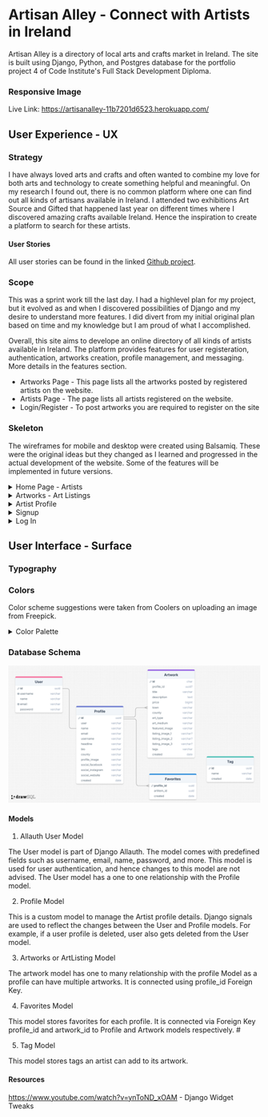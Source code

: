 # Artisan Alley - Connect with Artists in Ireland

Artisan Alley is a directory of local arts and crafts market in Ireland. The site is built using Django, Python, and Postgres database for the portfolio project 4 of Code Institute's Full Stack Development Diploma.

### Responsive Image

Live Link: https://artisanalley-11b7201d6523.herokuapp.com/

## User Experience - UX

### Strategy

I have always loved arts and crafts and often wanted to combine my love for both arts and technology to create something helpful and meaningful. On my research I found out, there is no common platform where one can find out all kinds of artisans available in Ireland. I attended two exhibitions Art Source and Gifted that happened last year on different times where I discovered amazing crafts available Ireland. Hence the inspiration to create a platform to search for these artists.

#### User Stories

All user stories can be found in the linked [Github project](https://github.com/users/hennasingh/projects/6).

### Scope

This was a sprint work till the last day. I had a highlevel plan for my project, but it evolved as and when I discovered possibilities of Django and my desire to understand more features. I did divert from my initial original plan based on time and my knowledge but I am proud of what I accomplished.

Overall, this site aims to develope an online directory of all kinds of artists available in Ireland. The platform provides features for user registeration, authentication, artworks creation, profile management, and messaging. More details in the features section.

- Artworks Page - This page lists all the artworks posted by registered artists on the website.
- Artists Page - The page lists all artists registered on the website.
- Login/Register - To post artworks you are required to register on the site

### Skeleton

The wireframes for mobile and desktop were created using Balsamiq. These were the original ideas but they changed as I learned and progressed in the actual development of the website. Some of the features will be implemented in future versions.

<details>
<summary>Home Page - Artists</summary>

![Artists](./assets/readme-images/artistsPage.png)

</details>

<details>

<summary>Artworks - Art Listings</summary>

![Art Listings](./assets/readme-images/artListingsPage.png)

</details>

<details>
<summary>Artist Profile</summary>

![Artist Profile](./assets/readme-images/artistProfilePage.png)

</details>

<details>
<summary>Signup</summary>

![Signup](./assets/readme-images/signupPage.png)

</details>

<details>
<summary>Log In</summary>

![Log In](./assets/readme-images/loginPage.png)

</details>

## User Interface - Surface

### Typography

### Colors

Color scheme suggestions were taken from Coolers on uploading an image from Freepick.

<details>
<summary>Color Palette </summary>

![Color Palette](./assets/readme-images/colorPallete.png)

</details>

### Database Schema

![entity relationship diagram](./assets/readme-images/erdSQL.png)

#### Models

1. Allauth User Model

The User model is part of Django Allauth. The model comes with predefined fields such as username, email, name, password, and more. This model is used for user authentication, and hence changes to this model are not advised. The User model has a one to one relationship with the Profile model.

2. Profile Model

This is a custom model to manage the Artist profile details. Django signals are used to reflect the changes between the User and Profile models. For example, if a user profile is deleted, user also gets deleted from the User model.

3. Artworks or ArtListing Model

The artwork model has one to many relationship with the profile Model as a profile can have multiple artworks. It is connected using profile_id Foreign Key.

4. Favorites Model

This model stores favorites for each profile. It is connected via Foreign Key profile_id and artwork_id to Profile and Artwork models respectively. #

5. Tag Model

This model stores tags an artist can add to its artwork.

#### Resources

https://www.youtube.com/watch?v=ynToND_xOAM - Django Widget Tweaks
